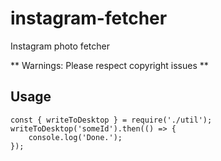 # instagram-fetcher
Instagram photo fetcher

** Warnings: Please respect copyright issues **

## Usage

```node
const { writeToDesktop } = require('./util');
writeToDesktop('someId').then(() => {
    console.log('Done.');
});
```
